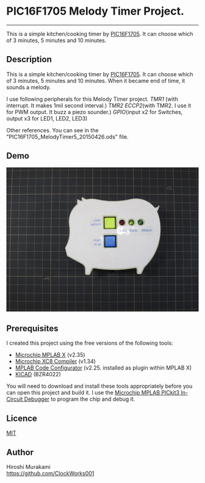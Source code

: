# PIC16F1705 Melody Timer Project.
---
This is a simple kitchen/cooking timer by [PIC16F1705][1].
It can choose which of 3 minutes, 5 minutes and 10 minutes.

## Description

This is a simple kitchen/cooking timer by [PIC16F1705][1].
It can choose which of 3 minutes, 5 minutes and 10 minutes.
When it became end of time, it sounds a melody.

I use following peripherals for this Melody Timer project.
  *TMR1* (with interrupt. It makes 1mil second interval.)
  *TMR2*
  *ECCP2*(with TMR2. I use it for PWM output. It buzz a piezo sounder.)
  *GPIO*(input x2 for Switches, output x3 for LED1, LED2, LED3)

Other references.
  You can see in the "PIC16F1705_MelodyTimer5_20150426.ods" file.


## Demo

![Alt text](/DEMO/MelodyTimer_Type_pig.gif)

## Prerequisites

I created this project using the free versions of the following tools:
 * [Microchip MPLAB X][2] (v2.35)
 * [Microchip XC8 Compiler][3] (v1.34)
 * [MPLAB Code Configurator][4] (v2.25. installed as plugin within MPLAB X)
 * [KICAD][6] (BZR4022)

You will need to download and install these tools appropriately before you
can open this project and build it.
I use the [Microchip MPLAB PICkit3 In-Circuit Debugger][5] to program
the chip and debug it.  


## Licence

[MIT](https://github.com/tcnksm/tool/blob/master/LICENCE)

## Author

Hiroshi Murakami  
<https://github.com/ClockWorks001>  


[1]: http://www.microchip.com/wwwproducts/Devices.aspx?dDocName=en538963 "PIC16F1705"
[2]: http://www.microchip.com/pagehandler/en-us/family/mplabx/ "MPLAB X"
[3]: http://www.microchip.com/pagehandler/en_us/devtools/mplabxc/ "MPLAB XC Compilers"
[4]: http://www.microchip.com/pagehandler/en-us/press-release/microchips-free-code-configura.html "MPLAB Code Configurator"
[5]: http://www.microchip.com/Developmenttools/ProductDetails.aspx?PartNO=PG164130 "MPLAB PICkit3 In-Circuit Debugger"
[6]: http://www.kicad-pcb.org/display/KICAD/KiCad+EDA+Software+Suite "KICAD"



